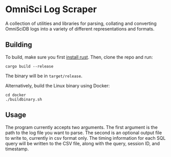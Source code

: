 # OmniSci Log Scraper

A collection of utilities and libraries for parsing, collating and converting OmniSciDB logs into a variety of different representations and formats. 

## Building

To build, make sure you first [install rust](https://www.rust-lang.org/tools/install). Then, clone the repo and run:
```
cargo build --release
```

The binary will be in `target/release`. 

Alternatively, build the Linux binary using Docker:
```
cd docker
./buildbinary.sh
```

## Usage

The program currently accepts two arguments. The first argument is the path to the log file you want to parse. The second is an optional output file to write to, currently in csv format only. The timing information for each SQL query will be written to the CSV file, along with the query, session ID, and timestamp. 
